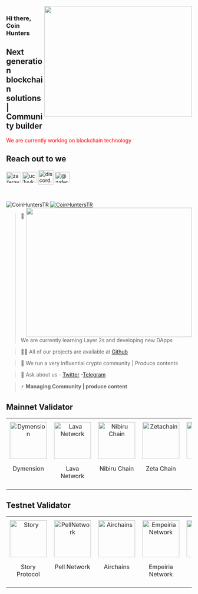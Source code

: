 <img src="https://www.kg-legal.eu/wp-content/uploads/2021/10/blockchain.gif" align="right" width="400" height="300">

### Hi there, Coin Hunters

## Next generation blockchain solutions | Community builder

<font color="red">We are currently working on blockchain technology </font>

## Reach out to we

<a href="https://twitter.com/coinhuntersTR" target="blank"><img align="center" src="https://raw.githubusercontent.com/rahuldkjain/github-profile-readme-generator/master/src/images/icons/Social/twitter.svg" alt="zaferayan" height="30" width="40" /></a>
<a href="https://www.youtube.com/@CoinHuntersTR" target="blank"><img align="center" src="https://raw.githubusercontent.com/rahuldkjain/github-profile-readme-generator/master/src/images/icons/Social/youtube.svg" alt="uc1vykhlufpaoghrwhjikrqg" height="30" width="40" /></a>
<a href="https://discord.gg/TNDcT4UnB7" target="blank"><img align="center" src="https://raw.githubusercontent.com/rahuldkjain/github-profile-readme-generator/master/src/images/icons/Social/discord.svg" alt="discord.gg/ruescommunity" height="40" width="40" /></a>
<a href="https://coinhunterstr.medium.com/" target="blank"><img align="center" src="https://raw.githubusercontent.com/rahuldkjain/github-profile-readme-generator/master/src/images/icons/Social/medium.svg" alt="@zaferayan" height="30" width="40" /></a>


<br />

<p align="left"> <img src="https://komarev.com/ghpvc/?username=CoinHuntersTR&label=Profile%20views&color=0e75b6&style=flat" alt="CoinHuntersTR" /> <a href="https://twitter.com/CoinHuntersTR" target="blank"><img src="https://img.shields.io/twitter/follow/CoinHuntersTR?logo=twitter&style=for-the-badge" alt="CoinHuntersTR" " /></a> 

<img src="https://github-readme-stats.vercel.app/api?username=coinhunterstr&show_icons=true&theme=highcontrast" align="right" width="450" height="350" >

> 🔭 We are currently learning Layer 2s and developing new DApps

> 👨‍💻 All of our projects are available at [Github](https://github.com/CoinHuntersTR)

> 📝 We run a very influential crypto community | Produce contents

> 💬 Ask about us  - [Twitter](https://twitter.com/coinhunters_) -[Telegram](https://t.me/CoinHuntersTR)

> ⚡ **Managing Community | produce content**

## Mainnet Validator

<table style="width: 100%; border-collapse: collapse; table-layout: fixed;">
  <tr>
    <td style="width: 33.33%; text-align: center; padding: 10px; vertical-align: top;">
      <a href="https://wallet.keplr.app/chains/dymension?modal=staking&chain=dymension_1100-1&validator_address=dymvaloper1p87xgcekkkpp783xl5wu48p0dw2p2duru5ul9n&step_id=2" target="_blank">
        <img src="https://coinhunterstr.com/wp-content/uploads/2024/02/dymension.png" alt="Dymension" style="width: 100px; height: 100px; object-fit: contain;">
      </a>
      <p>Dymension</p>
    </td>
    <td style="width: 33.33%; text-align: center; padding: 10px; vertical-align: top;">
      <a href="https://wallet.keplr.app/chains/lava?modal=staking&chain=lava-mainnet-1&validator_address=lava%40valoper1xxezsqtdsmztz9ugutyyjmvma6aukh07fylqhe&step_id=2" target="_blank">
        <img src="https://pbs.twimg.com/profile_images/1628433459977850882/l4oqDz8R_400x400.jpg" alt="Lava Network" style="width: 100px; height: 100px; object-fit: contain;">
      </a>
      <p>Lava Network</p>
    </td>
    <td style="width: 33.33%; text-align: center; padding: 10px; vertical-align: top;">
      <a href="https://app.nibiru.fi/stake" target="_blank">
        <img src="https://pbs.twimg.com/profile_images/1765792149940113411/Z7-0ngUy_400x400.jpg" alt="Nibiru Chain" style="width: 100px; height: 100px; object-fit: contain;">
      </a>
      <p>Nibiru Chain</p>
    </td>
     <td style="width: 33.33%; text-align: center; padding: 10px; vertical-align: top;">
      <a href="https://hub.zetachain.com/staking/zetavaloper1k048rkrpxdnnzknjrja3xdker2xp4jhegrpxks" target="_blank">
        <img src="https://pbs.twimg.com/profile_images/1626225438849929218/h_HtSU1a_400x400.jpg" alt="Zetachain" style="width: 100px; height: 100px; object-fit: contain;">
      </a>
      <p>Zeta Chain</p>
    </td>
     <td style="width: 33.33%; text-align: center; padding: 10px; vertical-align: top;">
      <a href="https://explorer.coinhunterstr.com/Mantra/staking/mantravaloper102nulk7g4ttg9ynmkhjdndtrrlwd7hjuaf0j2d" target="_blank">
        <img src="https://pbs.twimg.com/profile_images/1790339778346618880/ihlLQAMC_400x400.jpg" alt="Mantra" style="width: 100px; height: 100px; object-fit: contain;">
      </a>
      <p>Mantra</p>
    </td>
         <td style="width: 33.33%; text-align: center; padding: 10px; vertical-align: top;">
      <a href="https://staking.avail.tools/#/overview" target="_blank">
        <img src="https://pbs.twimg.com/profile_images/1671126588694609920/THQgYJtf_400x400.png" alt="Avail" style="width: 100px; height: 100px; object-fit: contain;">
      </a>
      <p>Avail</p>
    </td>
         <td style="width: 33.33%; text-align: center; padding: 10px; vertical-align: top;">
      <a href="https://explorer.coinhunterstr.com/blockx/staking/blockxvaloper1rk49eujue99cqsynqd7fgv4rp44rw4dc5tuh26" target="_blank">
        <img src="https://pbs.twimg.com/profile_images/1571914336288776193/HmxJDHvF_400x400.jpg" alt="Blockx" style="width: 100px; height: 100px; object-fit: contain;">
      </a>
      <p>BlockX</p>
    </td>
         <td style="width: 33.33%; text-align: center; padding: 10px; vertical-align: top;">
      <a href="https://explorer.coinhunterstr.com/Crossfi/staking/mxvaloper139nrrmwhvnl2fq8flac67py39plqqg3zl88kuq" target="_blank">
        <img src="https://pbs.twimg.com/profile_images/1719733805483790336/9rtdiMS-_400x400.jpg" alt="CrossFi" style="width: 100px; height: 100px; object-fit: contain;">
      </a>
      <p>CrossFi</p>
    </td>
  </tr>
</table>

## Testnet Validator

<table style="width: 100%; border-collapse: collapse; table-layout: fixed;">
  <tr>
    <td style="width: 33.33%; text-align: center; padding: 10px; vertical-align: top;">
      <a href="https://testnet.storyscan.app/validators/storyvaloper1upyt7dr96p2ffl62ecwypeglqvk7596a3xrmvn" target="_blank">
        <img src="https://pbs.twimg.com/profile_images/1820303986349805569/MKfPfLtz_400x400.jpg" alt="Story" style="width: 100px; height: 100px; object-fit: contain;">
      </a>
      <p>Story Protocol</p>
    </td>
    <td style="width: 33.33%; text-align: center; padding: 10px; vertical-align: top;">
      <a href="https://testnet.pell.explorers.guru/validator/pellvaloper1zr2cxnrfy0jcfv4x7jgm9adxpz8wxa26wn7ztz" target="_blank">
        <img src="https://pbs.twimg.com/profile_images/1811609717522989056/_jr_bub2_400x400.png" alt="PellNetwork" style="width: 100px; height: 100px; object-fit: contain;">
      </a>
      <p>Pell Network</p>
    </td>
    <td style="width: 33.33%; text-align: center; padding: 10px; vertical-align: top;">
      <a href="https://explorer.coinhunterstr.com/Airchains-Testnet/staking/airvaloper1986du694z9wduhxhtpysxstk8jr0qw0a0nu6a9" target="_blank">
        <img src="https://pbs.twimg.com/profile_images/1689908960726245376/NSEHl_ga_400x400.jpg" alt="Airchains" style="width: 100px; height: 100px; object-fit: contain;">
      </a>
      <p>Airchains</p>
    </td>
    <td style="width: 33.33%; text-align: center; padding: 10px; vertical-align: top;">
      <a href="https://explorer.coinhunterstr.com/Empeiria-Testnet/staking/empevaloper19s20dxtpp2eqmwlgp6drc9ak5h0gyfhc90zzrt" target="_blank">
        <img src="https://pbs.twimg.com/profile_images/1575715887591612419/D2Aw6uNh_400x400.jpg" alt="Empeiria Network" style="width: 100px; height: 100px; object-fit: contain;">
      </a>
      <p>Empeiria Network</p>
    </td>
    <td style="width: 33.33%; text-align: center; padding: 10px; vertical-align: top;">
      <a href="https://explorer.coinhunterstr.com/Sunrise-Testnet/staking/sunrisevaloper13xhjcwatxvjpdsx5lpk7t9wryhxr7wgj49fy0k" target="_blank">
        <img src="https://pbs.twimg.com/profile_images/1829726747958325249/KwdbXpxQ_400x400.jpg" alt="Sunrise" style="width: 100px; height: 100px; object-fit: contain;">
      </a>
      <p>Sunrise</p>
    </td>
     <td style="width: 33.33%; text-align: center; padding: 10px; vertical-align: top;">
      <a href="https://testnet.itrocket.net/union/staking/unionvaloper1zm6e5cxg6srscdy6kev6995l7ds7hxctghrrw4" target="_blank">
        <img src="https://pbs.twimg.com/profile_images/1821610378796634112/zxLnzPaL_400x400.png" alt="Union" style="width: 100px; height: 100px; object-fit: contain;">
      </a>
      <p>Union</p>
    </td>
     <td style="width: 33.33%; text-align: center; padding: 10px; vertical-align: top;">
      <a href="https://explorer.coinhunterstr.com/Warden-Testnet/staking/wardenvaloper1ue88ahxpq2rngnhln8yz23xwclwahe72csmudf" target="_blank">
        <img src="https://pbs.twimg.com/profile_images/1827100976152555520/N-CVNgTL_400x400.jpg" alt="Warden" style="width: 100px; height: 100px; object-fit: contain;">
      </a>
      <p>Warden</p>
    </td>
    </td>
     <td style="width: 33.33%; text-align: center; padding: 10px; vertical-align: top;">
      <a href="https://explorer.coinhunterstr.com/Axone-Testnet/staking/axonevaloper1jmfdgupx9sealjvcg9vn2wvrp9gyhd5yvzvmu5" target="_blank">
        <img src="https://pbs.twimg.com/profile_images/1841523650043772928/EeZIYE7B_400x400.jpg" alt="Axone" style="width: 100px; height: 100px; object-fit: contain;">
      </a>
      <p>Axone</p>
    </td>
  </tr>
</table>
